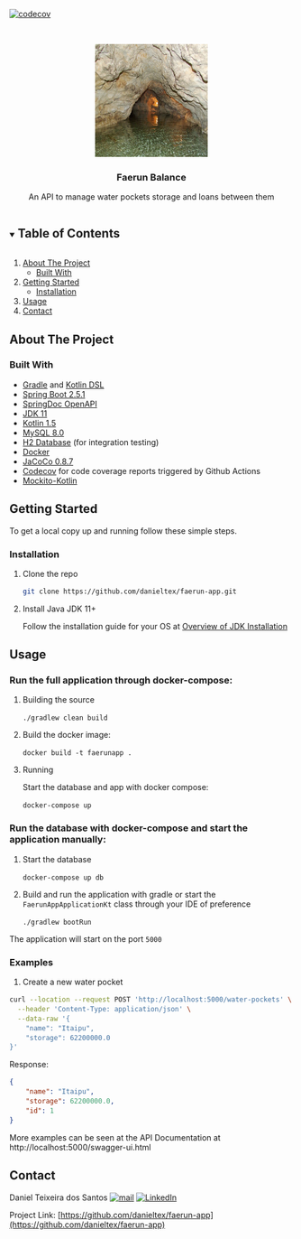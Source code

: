 [![codecov](https://codecov.io/gh/danieltex/faerun-app/branch/main/graph/badge.svg?token=DKMRP2QKPC)](https://codecov.io/gh/danieltex/faerun-app)

<!-- PROJECT LOGO -->
<br />
<p align="center">
  <a href="https://github.com/danieltex/faerun-app">
    <img src="images/cave-lake-4805991_960_720.jpg" alt="Logo" width="200" height="200">
  </a>

  <h3 align="center">Faerun Balance</h3>

  <p align="center">
    An API to manage water pockets storage and loans between them
  </p>
</p>



<!-- TABLE OF CONTENTS -->
<details open="open">
  <summary><h2 style="display: inline-block">Table of Contents</h2></summary>
  <ol>
    <li>
      <a href="#about-the-project">About The Project</a>
      <ul>
        <li><a href="#built-with">Built With</a></li>
      </ul>
    </li>
    <li>
      <a href="#getting-started">Getting Started</a>
      <ul>
        <li><a href="#installation">Installation</a></li>
      </ul>
    </li>
    <li><a href="#usage">Usage</a></li>
    <li><a href="#contact">Contact</a></li>
  </ol>
</details>



<!-- ABOUT THE PROJECT -->
## About The Project



### Built With

* [Gradle](https://gradle.org/) and [Kotlin DSL](https://docs.gradle.org/current/userguide/kotlin_dsl.html)
* [Spring Boot 2.5.1](https://spring.io/projects/spring-boot)
* [SpringDoc OpenAPI](https://github.com/springdoc/springdoc-openapi)
* [JDK 11](https://www.oracle.com/java/technologies/javase/jdk11-readme.html)
* [Kotlin 1.5](https://kotlinlang.org/)
* [MySQL 8.0](https://dev.mysql.com/)
* [H2 Database](https://www.h2database.com/html/main.html) (for integration testing)
* [Docker](https://www.docker.com/)
* [JaCoCo 0.8.7](https://github.com/jacoco/jacoco)
* [Codecov](https://about.codecov.io/) for code coverage reports triggered by Github Actions
* [Mockito-Kotlin](https://github.com/mockito/mockito-kotlin/)



<!-- GETTING STARTED -->
## Getting Started

To get a local copy up and running follow these simple steps.


### Installation

1. Clone the repo
   ```sh
   git clone https://github.com/danieltex/faerun-app.git
   ```
2. Install Java JDK 11+
   
   Follow the installation guide for your OS at [Overview of JDK Installation](https://docs.oracle.com/en/java/javase/11/install/overview-jdk-installation.html)



<!-- USAGE EXAMPLES -->
## Usage

### Run the full application through docker-compose:
1. Building the source

   `./gradlew clean build`

2. Build the docker image:

   `docker build -t faerunapp .`

3. Running
   
   Start the database and app with docker compose:
   
   `docker-compose up`

### Run the database with docker-compose and start the application manually:
1. Start the database

   `docker-compose up db`

2. Build and run the application with gradle or start the `FaerunAppApplicationKt` class through your IDE of preference

   `./gradlew bootRun`

The application will start on the port `5000`

### Examples

1. Create a new water pocket

```bash
curl --location --request POST 'http://localhost:5000/water-pockets' \
  --header 'Content-Type: application/json' \
  --data-raw '{
    "name": "Itaipu",
    "storage": 62200000.0
}'
```

Response:
```json
{
    "name": "Itaipu",
    "storage": 62200000.0,
    "id": 1
}
```

More examples can be seen at the API Documentation at http://localhost:5000/swagger-ui.html

<!-- CONTACT -->
## Contact

Daniel Teixeira dos Santos [![mail][gmail-shield]][gmail-url] [![LinkedIn][linkedin-shield]][linkedin-url]

Project Link: [https://github.com/danieltex/faerun-app](https://github.com/danieltex/faerun-app)

<!-- MARKDOWN LINKS & IMAGES -->
<!-- https://www.markdownguide.org/basic-syntax/#reference-style-links -->
[contributors-shield]: https://img.shields.io/github/contributors/danieltex/faerun-app.svg?style=for-the-badge
[contributors-url]: https://github.com/danieltex/faerun-app/graphs/contributors
[linkedin-shield]: https://img.shields.io/badge/-LinkedIn-black.svg?style=for-the-badge&logo=linkedin&colorB=555
[linkedin-url]: https://linkedin.com/in/danieltex
[gmail-shield]: https://img.shields.io/badge/Gmail-D14836?style=for-the-badge&logo=gmail&logoColor=white
[gmail-url]: mailto:danieltex@gmail.com
